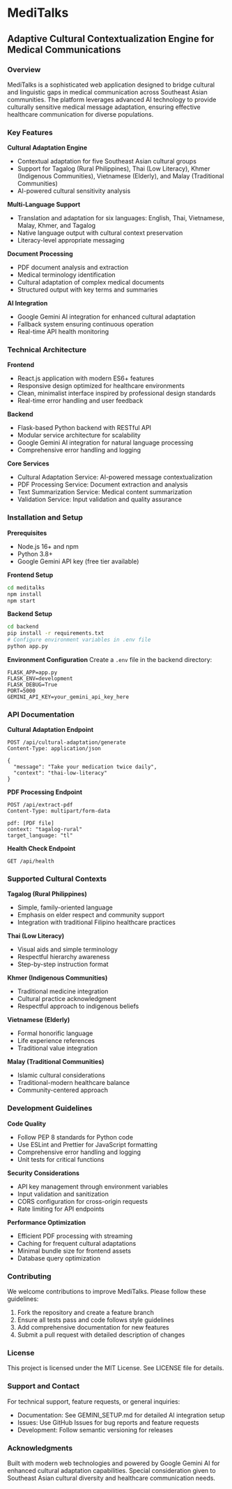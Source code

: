 # MediTalks
## Adaptive Cultural Contextualization Engine for Medical Communications

### Overview

MediTalks is a sophisticated web application designed to bridge cultural and linguistic gaps in medical communication across Southeast Asian communities. The platform leverages advanced AI technology to provide culturally sensitive medical message adaptation, ensuring effective healthcare communication for diverse populations.

### Key Features

**Cultural Adaptation Engine**
- Contextual adaptation for five Southeast Asian cultural groups
- Support for Tagalog (Rural Philippines), Thai (Low Literacy), Khmer (Indigenous Communities), Vietnamese (Elderly), and Malay (Traditional Communities)
- AI-powered cultural sensitivity analysis

**Multi-Language Support**
- Translation and adaptation for six languages: English, Thai, Vietnamese, Malay, Khmer, and Tagalog
- Native language output with cultural context preservation
- Literacy-level appropriate messaging

**Document Processing**
- PDF document analysis and extraction
- Medical terminology identification
- Cultural adaptation of complex medical documents
- Structured output with key terms and summaries

**AI Integration**
- Google Gemini AI integration for enhanced cultural adaptation
- Fallback system ensuring continuous operation
- Real-time API health monitoring

### Technical Architecture

**Frontend**
- React.js application with modern ES6+ features
- Responsive design optimized for healthcare environments
- Clean, minimalist interface inspired by professional design standards
- Real-time error handling and user feedback

**Backend**
- Flask-based Python backend with RESTful API
- Modular service architecture for scalability
- Google Gemini AI integration for natural language processing
- Comprehensive error handling and logging

**Core Services**
- Cultural Adaptation Service: AI-powered message contextualization
- PDF Processing Service: Document extraction and analysis
- Text Summarization Service: Medical content summarization
- Validation Service: Input validation and quality assurance

### Installation and Setup

**Prerequisites**
- Node.js 16+ and npm
- Python 3.8+
- Google Gemini API key (free tier available)

**Frontend Setup**
```bash
cd meditalks
npm install
npm start
```

**Backend Setup**
```bash
cd backend
pip install -r requirements.txt
# Configure environment variables in .env file
python app.py
```

**Environment Configuration**
Create a `.env` file in the backend directory:
```
FLASK_APP=app.py
FLASK_ENV=development
FLASK_DEBUG=True
PORT=5000
GEMINI_API_KEY=your_gemini_api_key_here
```

### API Documentation

**Cultural Adaptation Endpoint**
```
POST /api/cultural-adaptation/generate
Content-Type: application/json

{
  "message": "Take your medication twice daily",
  "context": "thai-low-literacy"
}
```

**PDF Processing Endpoint**
```
POST /api/extract-pdf
Content-Type: multipart/form-data

pdf: [PDF file]
context: "tagalog-rural"
target_language: "tl"
```

**Health Check Endpoint**
```
GET /api/health
```

### Supported Cultural Contexts

**Tagalog (Rural Philippines)**
- Simple, family-oriented language
- Emphasis on elder respect and community support
- Integration with traditional Filipino healthcare practices

**Thai (Low Literacy)**
- Visual aids and simple terminology
- Respectful hierarchy awareness
- Step-by-step instruction format

**Khmer (Indigenous Communities)**
- Traditional medicine integration
- Cultural practice acknowledgment
- Respectful approach to indigenous beliefs

**Vietnamese (Elderly)**
- Formal honorific language
- Life experience references
- Traditional value integration

**Malay (Traditional Communities)**
- Islamic cultural considerations
- Traditional-modern healthcare balance
- Community-centered approach

### Development Guidelines

**Code Quality**
- Follow PEP 8 standards for Python code
- Use ESLint and Prettier for JavaScript formatting
- Comprehensive error handling and logging
- Unit tests for critical functions

**Security Considerations**
- API key management through environment variables
- Input validation and sanitization
- CORS configuration for cross-origin requests
- Rate limiting for API endpoints

**Performance Optimization**
- Efficient PDF processing with streaming
- Caching for frequent cultural adaptations
- Minimal bundle size for frontend assets
- Database query optimization

### Contributing

We welcome contributions to improve MediTalks. Please follow these guidelines:

1. Fork the repository and create a feature branch
2. Ensure all tests pass and code follows style guidelines
3. Add comprehensive documentation for new features
4. Submit a pull request with detailed description of changes

### License

This project is licensed under the MIT License. See LICENSE file for details.

### Support and Contact

For technical support, feature requests, or general inquiries:
- Documentation: See GEMINI_SETUP.md for detailed AI integration setup
- Issues: Use GitHub Issues for bug reports and feature requests
- Development: Follow semantic versioning for releases

### Acknowledgments

Built with modern web technologies and powered by Google Gemini AI for enhanced cultural adaptation capabilities. Special consideration given to Southeast Asian cultural diversity and healthcare communication needs.